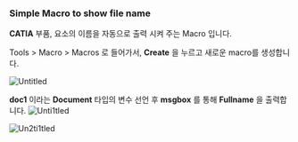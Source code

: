 ### Simple Macro to show file name



**CATIA** 부품, 요소의 이름을 자동으로 출력 시켜 주는 Macro 입니다.

Tools > Macro > Macros 로 들어가서, **Create** 을 누르고 새로운 macro를 생성합니다.

![Untitled](https://user-images.githubusercontent.com/57824945/90135206-47afb680-ddad-11ea-86e0-1ff70e6802f5.png)




**doc1** 이라는 **Document** 타입의 변수 선언 후 **msgbox** 를 통해 **Fullname** 을 출력합니다.
![Unti1tled](https://user-images.githubusercontent.com/57824945/90135278-6615b200-ddad-11ea-8754-7d3ad93295c1.png)



![Un2ti1tled](https://user-images.githubusercontent.com/57824945/90135318-775ebe80-ddad-11ea-9f42-fd9f1d9e1c4a.png)
